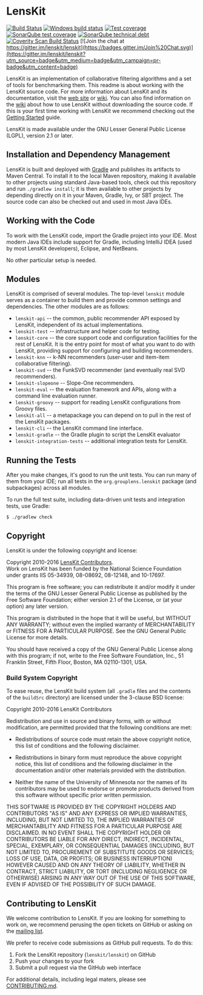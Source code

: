 # LensKit

[![Build Status](https://travis-ci.org/lenskit/lenskit.png?branch=master)](https://travis-ci.org/lenskit/lenskit)
[![Windows build status](https://ci.appveyor.com/api/projects/status/github/lenskit/lenskit?branch=master)](https://ci.appveyor.com/project/elehack/lenskit)
[![Test coverage](https://codecov.io/gh/lenskit/lenskit/branch/master/graph/badge.svg)](https://codecov.io/gh/lenskit/lenskit)
[![SonarQube test coverage](https://img.shields.io/sonar/https/sonarcloud.io/lenskit/coverage.svg)](https://sonarcloud.io/dashboard?id=lenskit)
[![SonarQube technical debt](https://img.shields.io/sonar/https/sonarcloud.io/lenskit/tech_debt.svg)](https://sonarcloud.io/dashboard?id=lenskit)
[![Coverity Scan Build Status](https://img.shields.io/coverity/scan/9190.svg)](https://scan.coverity.com/projects/lenskit-lenskit)
[![Join the chat at https://gitter.im/lenskit/lenskit](https://badges.gitter.im/Join%20Chat.svg)](https://gitter.im/lenskit/lenskit?utm_source=badge&utm_medium=badge&utm_campaign=pr-badge&utm_content=badge)

LensKit is an implementation of collaborative filtering algorithms and
a set of tools for benchmarking them.  This readme is about working with
the LensKit source code.  For more information about
LensKit and its documentation, visit the [web site][] or [wiki][].  You 
can also find information on the [wiki][] about how to use LensKit 
without downloading the source code.  If this is your first time working
with LensKit we recommend checking out the [Getting Started][] guide.

[web site]: http://lenskit.org
[wiki]: http://github.com/lenskit/lenskit/wiki/
[Getting Started]: http://lenskit.org/documentation/basics/getting-started/
[mailing list]: https://groups.google.com/forum/#!forum/lenskit-recsys

LensKit is made available under the GNU Lesser General Public License
(LGPL), version 2.1 or later.

## Installation and Dependency Management

LensKit is built and deployed with [Gradle][] and publishes its
artifacts to Maven Central.  To install it to the local Maven
repository, making it available to other projects using standard
Java-based tools, check out this repository and run `./gradlew
install`; it is then available to other projects by depending directly
on it in your Maven, Gradle, Ivy, or SBT project.  The source code can
also be checked out and used in most Java IDEs.

[Gradle]: http://gradle.org

## Working with the Code

To work with the LensKit code, import the Gradle project into your IDE.
Most modern Java IDEs include support for Gradle, including IntelliJ IDEA (used
by most LensKit developers), Eclipse, and NetBeans.

No other particular setup is needed.

## Modules

LensKit is comprised of several modules.  The top-level `lenskit`
module serves as a container to build them and provide common settings
and dependencies.  The other modules are as follows:

- `lenskit-api` -- the common, public recommender API exposed by LensKit, independent
  of its actual implementations.
- `lenskit-test` -- infrastructure and helper code for testing.
- `lenskit-core` -- the core support code and configuration facilities for
  the rest of LensKit. It is the entry point for most of what you want to do with
  LensKit, providing support for configuring and building recommenders.
- `lenskit-knn` -- k-NN recommenders (user-user and item-item collaborative
  filtering).
- `lenskit-svd` -- the FunkSVD recommender (and eventually real SVD recommenders).
- `lenskit-slopeone` -- Slope-One recommenders.
- `lenskit-eval` -- the evaluation framework and APIs, along with a command line
  evaluation runner.
- `lenskit-groovy` -- support for reading LensKit configurations from Groovy files.
- `lenskit-all` -- a metapackage you can depend on to pull in the rest of the LensKit packages.
- `lenskit-cli` -- the LensKit command line interface.
- `lenskit-gradle` -- the Gradle plugin to script the LensKit evaluator
- `lenskit-integration-tests` -- additional integration tests for LensKit.

## Running the Tests

After you make changes, it's good to run the unit tests.  You can run many of
them from your IDE; run all tests in the `org.grouplens.lenskit` package (and
subpackages) across all modules.

To run the full test suite, including data-driven unit tests and integration
tests, use Gradle:

    $ ./gradlew check

## Copyright

LensKit is under the following copyright and license:

Copyright 2010-2016 [LensKit Contributors](CONTRIBUTORS.md).  
Work on LensKit has been funded by the National Science Foundation under
grants IIS 05-34939, 08-08692, 08-12148, and 10-17697.

This program is free software; you can redistribute it and/or modify
it under the terms of the GNU Lesser General Public License as
published by the Free Software Foundation; either version 2.1 of the
License, or (at your option) any later version.

This program is distributed in the hope that it will be useful, but WITHOUT
ANY WARRANTY; without even the implied warranty of MERCHANTABILITY or FITNESS
FOR A PARTICULAR PURPOSE. See the GNU General Public License for more
details.

You should have received a copy of the GNU General Public License along with
this program; if not, write to the Free Software Foundation, Inc., 51
Franklin Street, Fifth Floor, Boston, MA 02110-1301, USA.

### Build System Copyright

To ease reuse, the LensKit build system (all `.gradle` files and the contents
of the `buildSrc` directory) are licensed under the 3-clause BSD license:

Copyright 2010-2016 LensKit Contributors

Redistribution and use in source and binary forms, with or without
modification, are permitted provided that the following conditions
are met:

- Redistributions of source code must retain the above copyright
  notice, this list of conditions and the following disclaimer.

- Redistributions in binary form must reproduce the above copyright
  notice, this list of conditions and the following disclaimer in the
  documentation and/or other materials provided with the
  distribution.

- Neither the name of the University of Minnesota nor the names of
  its contributors may be used to endorse or promote products derived
  from this software without specific prior written permission.

THIS SOFTWARE IS PROVIDED BY THE COPYRIGHT HOLDERS AND CONTRIBUTORS
"AS IS" AND ANY EXPRESS OR IMPLIED WARRANTIES, INCLUDING, BUT NOT
LIMITED TO, THE IMPLIED WARRANTIES OF MERCHANTABILITY AND FITNESS FOR
A PARTICULAR PURPOSE ARE DISCLAIMED. IN NO EVENT SHALL THE COPYRIGHT
HOLDER OR CONTRIBUTORS BE LIABLE FOR ANY DIRECT, INDIRECT, INCIDENTAL,
SPECIAL, EXEMPLARY, OR CONSEQUENTIAL DAMAGES (INCLUDING, BUT NOT
LIMITED TO, PROCUREMENT OF SUBSTITUTE GOODS OR SERVICES; LOSS OF USE,
DATA, OR PROFITS; OR BUSINESS INTERRUPTION) HOWEVER CAUSED AND ON ANY
THEORY OF LIABILITY, WHETHER IN CONTRACT, STRICT LIABILITY, OR TORT
(INCLUDING NEGLIGENCE OR OTHERWISE) ARISING IN ANY WAY OUT OF THE USE
OF THIS SOFTWARE, EVEN IF ADVISED OF THE POSSIBILITY OF SUCH DAMAGE.
  
## Contributing to LensKit
  
We welcome contribution to LensKit.  If you are looking for something
to work on, we recommend perusing the open tickets on GitHub
or asking on the [mailing list][].

We prefer to receive code submissions as GitHub pull requests.  To
do this:

1. Fork the LensKit repository (`lenskit/lenskit`) on GitHub
2. Push your changes to your fork
3. Submit a pull request via the GitHub web interface

For additional details, including legal maters, please see [CONTRIBUTING.md](CONTRIBUTING.md).
